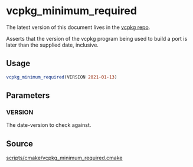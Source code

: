 # vcpkg_minimum_required

The latest version of this document lives in the [vcpkg repo](https://github.com/Microsoft/vcpkg/blob/master/maintainers/vcpkg_minimum_required.md).

Asserts that the version of the vcpkg program being used to build a port is later than the supplied date, inclusive.

## Usage
```cmake
vcpkg_minimum_required(VERSION 2021-01-13)
```

## Parameters
### VERSION
The date-version to check against.

## Source
[scripts/cmake/vcpkg\_minimum\_required.cmake](https://github.com/Microsoft/vcpkg/blob/master/scripts/cmake/vcpkg_minimum_required.cmake)
